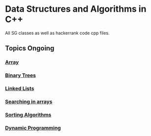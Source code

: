 # Data Structures and Algorithms in C++
All SG classes as well as hackerrank code cpp files.

## Topics Ongoing

### [Array](https://github.com/nitish81299/success-gateway/tree/master/Array)
### [Binary Trees](https://github.com/nitish81299/success-gateway/tree/master/Binary-tree)
### [Linked Lists](https://github.com/nitish81299/success-gateway/tree/master/Linked%20List)
### [Searching in arrays](https://github.com/nitish81299/success-gateway/tree/master/Searching)
### [Sorting Algorithms](https://github.com/nitish81299/success-gateway/tree/master/Sorting%20algos)
### [Dynamic Programming](https://github.com/nitish81299/success-gateway/tree/master/dynamic%20programming)
